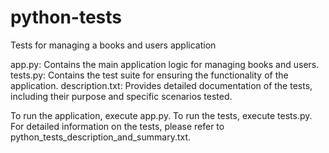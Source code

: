 # python-tests
Tests for managing a books and users application

app.py: Contains the main application logic for managing books and users.
tests.py: Contains the test suite for ensuring the functionality of the application.
description.txt: Provides detailed documentation of the tests, including their purpose and specific scenarios tested.

To run the application, execute app.py.
To run the tests, execute tests.py.
For detailed information on the tests, please refer to python_tests_description_and_summary.txt.
